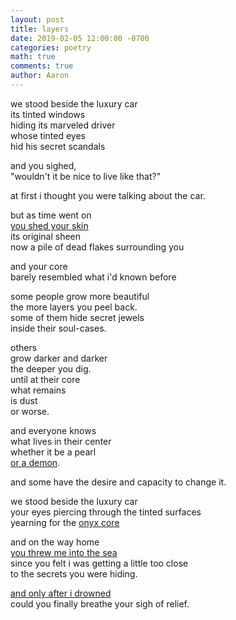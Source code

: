 ```yaml
---
layout: post
title: layers
date: 2019-02-05 12:00:00 -0700
categories: poetry
math: true
comments: true
author: Aaron
---
```



we stood beside the luxury car  
its tinted windows  
hiding its marveled driver  
whose tinted eyes  
hid his secret scandals  

and you sighed,  
"wouldn't it be nice to live like that?"  

at first i thought you were talking about the car.  

but as time went on  
[you shed your skin](https://aaroncheng.me/poetry/2018/12/09/whiterobe-sheepskin-demoness.html)  
its original sheen  
now a pile of dead flakes surrounding you  

and your core  
barely resembled what i'd known before  

some people grow more beautiful  
the more layers you peel back.  
some of them hide secret jewels  
inside their soul-cases.  

others  
grow darker and darker  
the deeper you dig.  
until at their core  
what remains  
is dust  
or worse.  

and everyone knows  
what lives in their center  
whether it be a pearl  
[or a demon](https://aaroncheng.me/poetry/2018/12/16/demons-infest-this-world.html).  

and some have the desire and capacity to change it.  

we stood beside the luxury car  
your eyes piercing through the tinted surfaces  
yearning for the [onyx core](https://aaroncheng.me/poetry/2018/12/31/saturn.html)  

and on the way home  
[you threw me into the sea](https://aaroncheng.me/poetry/2018/11/24/sink.html)  
since you felt i was getting a little too close  
to the secrets you were hiding.  

[and only after i drowned](https://aaroncheng.me/poetry/2019/01/01/crypt-4.html)  
could you finally breathe your sigh of relief.  
